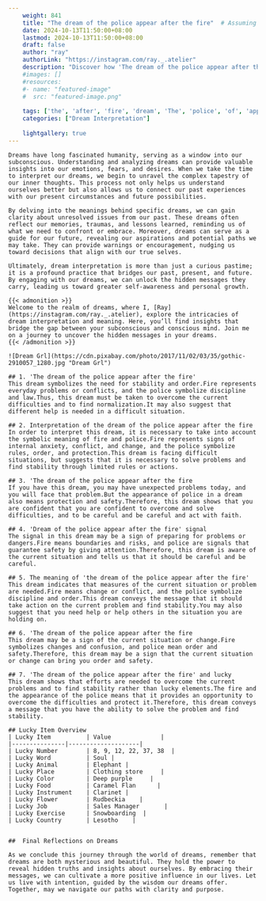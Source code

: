 ```yaml
---
    weight: 841
    title: "The dream of the police appear after the fire"  # Assuming 'title' column exists
    date: 2024-10-13T11:50:00+08:00
    lastmod: 2024-10-13T11:50:00+08:00
    draft: false
    author: "ray"
    authorLink: "https://instagram.com/ray._.atelier"
    description: "Discover how 'The dream of the police appear after the fire' can interpret your future and uncover its significant meanings in your life."
    #images: []
    #resources:
    #- name: "featured-image"
    #  src: "featured-image.png"
    
    tags: ['the', 'after', 'fire', 'dream', 'The', 'police', 'of', 'appear']
    categories: ["Dream Interpretation"]
    
    lightgallery: true
---
```

    
    Dreams have long fascinated humanity, serving as a window into our subconscious. Understanding and analyzing dreams can provide valuable insights into our emotions, fears, and desires. When we take the time to interpret our dreams, we begin to unravel the complex tapestry of our inner thoughts. This process not only helps us understand ourselves better but also allows us to connect our past experiences with our present circumstances and future possibilities.
    
    By delving into the meanings behind specific dreams, we can gain clarity about unresolved issues from our past. These dreams often reflect our memories, traumas, and lessons learned, reminding us of what we need to confront or embrace. Moreover, dreams can serve as a guide for our future, revealing our aspirations and potential paths we may take. They can provide warnings or encouragement, nudging us toward decisions that align with our true selves.
    
    Ultimately, dream interpretation is more than just a curious pastime; it is a profound practice that bridges our past, present, and future. By engaging with our dreams, we can unlock the hidden messages they carry, leading us toward greater self-awareness and personal growth.
    
    {{< admonition >}}
    Welcome to the realm of dreams, where I, [Ray](https://instagram.com/ray._.atelier), explore the intricacies of dream interpretation and meaning. Here, you’ll find insights that bridge the gap between your subconscious and conscious mind. Join me on a journey to uncover the hidden messages in your dreams.
    {{< /admonition >}}
    
    ![Dream Grl](https://cdn.pixabay.com/photo/2017/11/02/03/35/gothic-2910057_1280.jpg "Dream Grl")
    
    ## 1. 'The dream of the police appear after the fire'
    This dream symbolizes the need for stability and order.Fire represents everyday problems or conflicts, and the police symbolize discipline and law.Thus, this dream must be taken to overcome the current difficulties and to find normalization.It may also suggest that different help is needed in a difficult situation.
    
    ## 2. Interpretation of the dream of the police appear after the fire
    In order to interpret this dream, it is necessary to take into account the symbolic meaning of fire and police.Fire represents signs of internal anxiety, conflict, and change, and the police symbolize rules, order, and protection.This dream is facing difficult situations, but suggests that it is necessary to solve problems and find stability through limited rules or actions.
    
    ## 3. 'The dream of the police appear after the fire
    If you have this dream, you may have unexpected problems today, and you will face that problem.But the appearance of police in a dream also means protection and safety.Therefore, this dream shows that you are confident that you are confident to overcome and solve difficulties, and to be careful and be careful and act with faith.
    
    ## 4. 'Dream of the police appear after the fire' signal
    The signal in this dream may be a sign of preparing for problems or dangers.Fire means boundaries and risks, and police are signals that guarantee safety by giving attention.Therefore, this dream is aware of the current situation and tells us that it should be careful and be careful.
    
    ## 5. The meaning of 'the dream of the police appear after the fire'
    This dream indicates that measures of the current situation or problem are needed.Fire means change or conflict, and the police symbolize discipline and order.This dream conveys the message that it should take action on the current problem and find stability.You may also suggest that you need help or help others in the situation you are holding on.
    
    ## 6. 'The dream of the police appear after the fire
    This dream may be a sign of the current situation or change.Fire symbolizes changes and confusion, and police mean order and safety.Therefore, this dream may be a sign that the current situation or change can bring you order and safety.
    
    ## 7. 'The dream of the police appear after the fire' and lucky
    This dream shows that efforts are needed to overcome the current problems and to find stability rather than lucky elements.The fire and the appearance of the police means that it provides an opportunity to overcome the difficulties and protect it.Therefore, this dream conveys a message that you have the ability to solve the problem and find stability.
    
    ## Lucky Item Overview
    | Lucky Item          | Value              |
    |---------------|--------------------|
    | Lucky Number        | 8, 9, 12, 22, 37, 38  |
    | Lucky Word          | Soul |
    | Lucky Animal        | Elephant |
    | Lucky Place         | Clothing store     |
    | Lucky Color         | Deep purple     |
    | Lucky Food          | Caramel Flan      |
    | Lucky Instrument    | Clarinet |
    | Lucky Flower        | Rudbeckia    |
    | Lucky Job           | Sales Manager       |
    | Lucky Exercise      | Snowboarding  |
    | Lucky Country       | Lesotho    |
    
    
    ##  Final Reflections on Dreams
    
    As we conclude this journey through the world of dreams, remember that dreams are both mysterious and beautiful. They hold the power to reveal hidden truths and insights about ourselves. By embracing their messages, we can cultivate a more positive influence in our lives. Let us live with intention, guided by the wisdom our dreams offer. Together, may we navigate our paths with clarity and purpose.
    